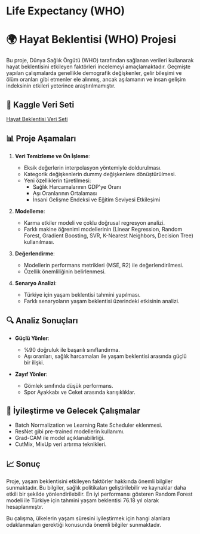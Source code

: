 # Life Expectancy (WHO)
# 🌍 Hayat Beklentisi (WHO) Projesi

Bu proje, Dünya Sağlık Örgütü (WHO) tarafından sağlanan verileri kullanarak hayat beklentisini etkileyen faktörleri incelemeyi amaçlamaktadır. Geçmişte yapılan çalışmalarda genellikle demografik değişkenler, gelir bileşimi ve ölüm oranları gibi etmenler ele alınmış, ancak aşılamanın ve insan gelişim indeksinin etkileri yeterince araştırılmamıştır. 

## 🔗 Kaggle Veri Seti
[Hayat Beklentisi Veri Seti](https://www.kaggle.com/datasets/kumarajarshi/life-expectancy-who)

## 📊 Proje Aşamaları
1. **Veri Temizleme ve Ön İşleme**:
   - Eksik değerlerin interpolasyon yöntemiyle doldurulması.
   - Kategorik değişkenlerin dummy değişkenlere dönüştürülmesi.
   - Yeni özelliklerin türetilmesi:
     - Sağlık Harcamalarının GDP'ye Oranı
     - Aşı Oranlarının Ortalaması
     - İnsani Gelişme Endeksi ve Eğitim Seviyesi Etkileşimi

2. **Modelleme**:
   - Karma etkiler modeli ve çoklu doğrusal regresyon analizi.
   - Farklı makine öğrenimi modellerinin (Linear Regression, Random Forest, Gradient Boosting, SVR, K-Nearest Neighbors, Decision Tree) kullanılması.

3. **Değerlendirme**:
   - Modellerin performans metrikleri (MSE, R2) ile değerlendirilmesi.
   - Özellik önemliliğinin belirlenmesi.

4. **Senaryo Analizi**:
   - Türkiye için yaşam beklentisi tahmini yapılması.
   - Farklı senaryoların yaşam beklentisi üzerindeki etkisinin analizi.

## 🔍 Analiz Sonuçları
- **Güçlü Yönler**:
  - %90 doğruluk ile başarılı sınıflandırma.
  - Aşı oranları, sağlık harcamaları ile yaşam beklentisi arasında güçlü bir ilişki.
  
- **Zayıf Yönler**:
  - Gömlek sınıfında düşük performans.
  - Spor Ayakkabı ve Ceket arasında karışıklıklar.

## 🚀 İyileştirme ve Gelecek Çalışmalar
- Batch Normalization ve Learning Rate Scheduler eklenmesi.
- ResNet gibi pre-trained modellerin kullanımı.
- Grad-CAM ile model açıklanabilirliği.
- CutMix, MixUp veri artırma teknikleri.

## 📈 Sonuç
Proje, yaşam beklentisini etkileyen faktörler hakkında önemli bilgiler sunmaktadır. Bu bilgiler, sağlık politikaları geliştirilebilir ve kaynaklar daha etkili bir şekilde yönlendirilebilir. En iyi performansı gösteren Random Forest modeli ile Türkiye için tahmini yaşam beklentisi 76.18 yıl olarak hesaplanmıştır. 

Bu çalışma, ülkelerin yaşam süresini iyileştirmek için hangi alanlara odaklanmaları gerektiği konusunda önemli bilgiler sunmaktadır.
